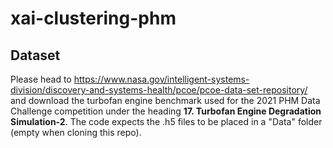 # xai-clustering-phm

## Dataset
Please head to https://www.nasa.gov/intelligent-systems-division/discovery-and-systems-health/pcoe/pcoe-data-set-repository/ and download the turbofan engine benchmark used for the 2021 PHM Data Challenge competition under the heading <b>17. Turbofan Engine Degradation Simulation-2</b>. The code expects the .h5 files to be placed in a "Data" folder (empty when cloning this repo).
